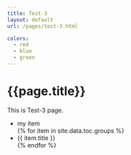 ```yaml
---
title: Test-3
layout: default
url: /pages/test-3.html

colors:
  - red
  - blue
  - green
---
```

# {{page.title}}
This is Test-3 page.

<ul>
<li>my item </li>
{% for item in site.data.toc.groups %}
  <li> {{ item.title }} </li>
{% endfor %}  

</ul>
